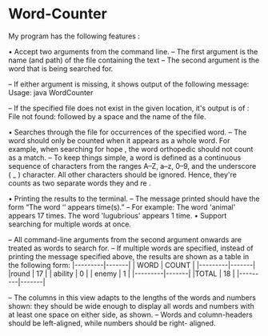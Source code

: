 # Word-Counter

My program has the following features :

• Accept two arguments from the command line.
– The first argument is the name (and path) of the file containing the text
– The second argument is the word that is being searched for.

– If either argument is missing, it shows output of the following message:
         Usage: java WordCounter <filename> <searchTerm>
         
– If the specified file does not exist in the given location, it's output is of : File not found:
followed by a space and the name of the file.

• Searches through the file for occurrences of the specified word.
– The word should only be counted when it appears as a whole word. For example, when searching for hope , the word orthopedic should not count as a match.
– To keep things simple, a word is defined as a continuous sequence of characters from the ranges A–Z, a–z, 0–9, and the underscore ( _ ) character. All other characters should be ignored. Hence, they're counts as two separate words they and re .

• Printing the results to the terminal.
– The message printed should have the form “The word ‘<word>’ appears <number> time(s).”
– For example:
The word 'animal' appears 17 times.
The word 'lugubrious' appears 1 time. 
• Support searching for multiple words at once.

– All command-line arguments from the second argument onwards are treated as words to search for.
– If multiple words are specified, instead of printing the message specified above, the results are shown as a table in the following form:
|---------|-------| 
| WORD    | COUNT | 
|---------|-------|
|round    | 17    | 
| ability | 0     |
| enemy   | 1     |
|---------|-------|
|TOTAL    | 18    |
|---------|-------|

– The columns in this view adapts to the lengths of the words and numbers shown: they should be wide enough to display all words and numbers with at least one space on either side, as shown.
– Words and column-headers should be left-aligned, while numbers should be right- aligned.
